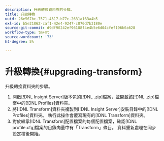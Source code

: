 ```yaml
---
description: 升級轉換資料夾的步驟。
title: 升級轉換
uuid: 26e567bc-7571-4317-b77c-2631a163a4b5
exl-id: b5e21862-caf1-42e4-9247-c870d7b3180e
source-git-commit: d9df90242ef96188f4e4b5e6d04cfef196b0a628
workflow-type: tm+mt
source-wordcount: '73'
ht-degree: 5%

---
```


# 升級轉換{#upgrading-transform}

升級轉換資料夾的步驟。

1. 開啟[!DNL Insight Server]版本包的[!DNL .zip]檔案，並開啟該[!DNL .zip]檔案中的[!DNL Profiles]資料夾。
1. 將[!DNL Transform]資料夾複製到[!DNL Insight Server]安裝目錄中的[!DNL Profiles]資料夾。 執行此操作會覆寫現有的[!DNL Transform]資料夾。
1. 對於繼承[!DNL Transform]配置檔案的每個配置檔案，確認[!DNL profile.cfg]檔案的目錄向量中有「Transform」條目。
資料重新處理在同步設定檔後開始。
